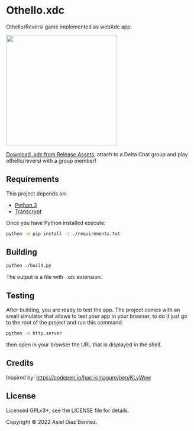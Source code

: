 # Othello.xdc

Othello/Reversi game implemented as webXdc app.

<img width=300 src=https://user-images.githubusercontent.com/9800740/170844337-ea1b94f0-fbe6-4b43-ad14-d9b9ba0ae3bc.png>

[Download .xdc from Release Assets](https://github.com/webxdc/Othello.xdc/releases), attach to a Delta Chat group and play othello/reversi with a group member!

## Requirements

This project depends on:
- [Python 3](https://python.org/)
- [Transcrypt](https://www.transcrypt.org/)

Once you have Python installed execute:

```sh
python -m pip install -r ./requirements.txt
```

## Building

```sh
python ./build.py
```

The output is a file with `.xdc` extension.

## Testing

After building, you are ready to test the app. The project comes with an
small simulator that allows to test your app in your browser, to do it
just go to the root of the project and run this command:

```sh
python -m http.server
```

then open in your browser the URL that is displayed in the shell.

## Credits

Inspired by: https://codepen.io/hac-kimagure/pen/KLyWow

## License

Licensed GPLv3+, see the LICENSE file for details.

Copyright © 2022  Asiel Díaz Benítez.
